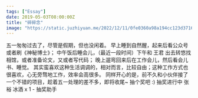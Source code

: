 ```yaml
---
tags: ["Essay"]
date: 2019-05-03T08:00:00Z
title: "碎碎念"
image: "https://static.juzhiyuan.me/2022/12/11/0fe0360a98a194cc123d3716f664d4ef.png"
---
```


五一匆匆过去了，尽管是假期，但也没闲着。 早上睡到自然醒，起来后看公众号或者刷《神秘博士》； 中午饭后睡会儿，（最近一段时间）下午和 王君 出去转悠找相馆，或者准备论文，又或者写代码； 晚上遛弯回来后在工作会儿，然后看会儿书、睡觉。 其实蛮喜欢这种生活调调的，相对而言，比较自由；这种工作方式也很喜欢，心无旁骛地工作，效率会高很多。 同样开心的是，前不久和小伙伴接了一个不错的项目，趁着五一处理的差不多，即将收尾~ 抽个奖吧 :) 抽奖进行中 张裕 冰酒 x 1 - 抽奖助手

